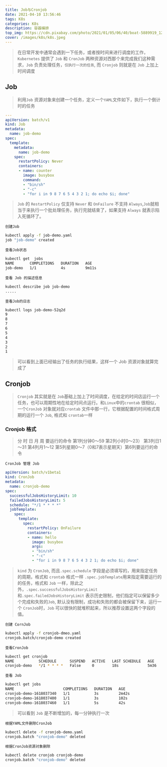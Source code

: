 ```yaml
---
title: Job与Cronjob
date: 2021-04-10 13:56:46
tags: K8s
categories: K8s
description: 容器编排
top_img: https://cdn.pixabay.com/photo/2021/01/05/06/40/boat-5889919_1280.png
cover: /images/k8s/k8s.jpeg
---
```

> 在日常开发中通常会遇到一下任务，或者按时间来进行调度的工作，`Kubernetes` 提供了 `Job` 和 `CronJob` 两种资源对西那个来完成我们这种需求，`Job` 负责处理任务，`仅执行一次的任务`, 而 `Cronjob` 则就是在 `Job` 上加上时间调度

## Job

> 利用`Job` 资源对象来创建一个任务，定义一个`YAML`文件如下，执行一个倒计时的任务

```yaml
---
apiVersion: batch/v1
kind: Job
metadata:
  name: job-demo
spec:
  template:
    metadata:
      name: job-demo
    spec:
      restartPolicy: Never
      containers:
      - name: counter
        image: busybox
        command:
        - "bin/sh"
        - "-c"
        - "for i in 9 8 7 6 5 4 3 2 1; do echo $i; done"
```

> `Job` 的 `RestartPolicy` 仅支持 `Never` 和 `OnFailure` 不支持 `Always`,`Job`就相当于来执行一个批处理任务，执行完就结束了，如果支持 `Always` 就表示陷入死循环了。

`创建Job`

```bash
kubectl apply -f job-demo.yaml
job "job-demo" created
```

`查看Job状态`

```bash
kubectl get  jobs
NAME       COMPLETIONS   DURATION   AGE
job-demo   1/1           4s         9m11s
```

`查看 Job 的描述信息`

```bash
kubectl describe job job-demo
.....
```

`查看Job的日志`

```bash
kubectl logs job-demo-52q2d
9
8
7
6
5
4
3
2
1
```

> 可以看到上面已经输出了任务的执行结果，这样一个 Job 资源对象就算完成了

## Cronjob

> `Cronjob` 其实就是在 `Job`基础上加上了时间调度，在给定的时间店运行一个任务，也可以周期性地在给定时间点运行。和`Linux`中的`crontab` 很相似，一个`CronJob` 对象就对应`crontab` 文件中那一行，它根据配置的时间格式周期的运行一个 `Job`, 格式和 `crontab`一样

### Cronjob 格式

> 分 时 日 月 周 要运行的命令 第1列分钟0～59 第2列小时0～23） 第3列日1～31 第4列月1～12 第5列星期0～7（0和7表示星期天）第6列要运行的命令

`CronJob 管理 Job`

```yaml
apiVersion: batch/v1beta1
kind: CronJob
metadata:
  name: cronjob-demo
spec:
  successfulJobsHistoryLimit: 10
  failedJobsHistoryLimit: 5
  schedule: "*/1 * * * *"
  jobTemplate:
    spec:
      template:
        spec:
          restartPolicy: OnFailure
          containers:
          - name: hello
            image: busybox
            args:
            - "bin/sh"
            - "-c"
            - "for i in 9 8 7 6 5 4 3 2 1; do echo $i; done"
```

> `kind` 为 `CronJob`, 而且`.spec.schedule` 字段是必须填写的，用来指定任务的周期，格式和 `crontab` 格式一样 `.spec.jobTemplate`用来指定需要运行的的任务，格式和 `Job` 一样，除此之外，`.spec.successfulJobsHistoryLimit`和`.spec.failedJobsHistoryLimit` 表示历史限制，他们指定可以保留多少个完成和失败的`Job`, 默认没有限制，成功和失败的都会被保留下来，运行一个 `CronJob`时，`Job` 可以很快的就堆积起来，所以推荐设置这两个字段的值。

`创建 CornJob`

```bash
kubectl apply -f cronjob-dmeo.yaml
cronjob.batch/cronjob-demo created
```

`查看CronJob`

```bash
kubectl get cronjob
NAME           SCHEDULE      SUSPEND   ACTIVE   LAST SCHEDULE   AGE
cronjob-demo   */1 * * * *   False     0        18s             5m36
```

`查看 Job`

```bash
kubectl get jobs
NAME                      COMPLETIONS   DURATION   AGE
cronjob-demo-1618037340   1/1           3s         2m42s
cronjob-demo-1618037400   1/1           3s         102s
cronjob-demo-1618037460   1/1           5s         42s
```

> 可以看到 `Job` 是不断增加的，每一分钟执行一次

`根据YAML文件删除CronJob`

```bash
kubectl delete -f cronjob-demo.yaml
cronjob.batch "cronjob-demo" deleted
```

`根据CronJob资源对象删除`

```bash
kubectl delete cronjob cronjob-demo
cronjob.batch "cronjob-demo" deleted
```
